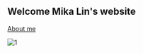 ## Welcome Mika Lin's website

[About me](https://lin-mika.github.io/about-me/)

![1](https://user-images.githubusercontent.com/61289486/82166315-f4d96800-986c-11ea-99b6-ea22859506ae.jpg)

